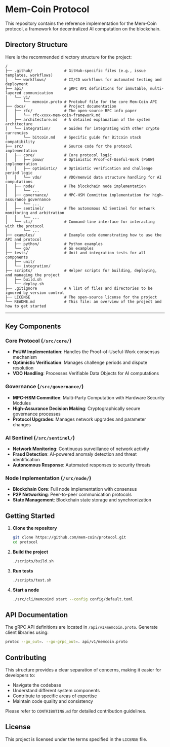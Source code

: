 # Mem-Coin Protocol

This repository contains the reference implementation for the Mem-Coin protocol, a framework for decentralized AI computation on the blockchain.

## Directory Structure

Here is the recommended directory structure for the project:

```
/
├── .github/              # GitHub-specific files (e.g., issue templates, workflows)
│   └── workflows/        # CI/CD workflows for automated testing and deployment
├── api/                  # gRPC API definitions for immutable, multi-layered communication
│   └── v1/
│       └── memcoin.proto # Protobuf file for the core Mem-Coin API
├── docs/                 # Project documentation
│   ├── rfc/              # The open-source RFC info paper
│   │   └── rfc-xxxx-mem-coin-framework.md
│   ├── architecture.md   # A detailed explanation of the system architecture
│   └── integration/      # Guides for integrating with other crypto currencies
│       └── bitcoin.md    # Specific guide for Bitcoin stack compatibility
├── src/                  # Source code for the protocol implementation
│   ├── core/             # Core protocol logic
│   │   ├── pouw/         # Optimistic Proof-of-Useful-Work (PoUW) implementation
│   │   ├── optimistic/   # Optimistic verification and challenge period logic
│   │   └── vdo/          # VDO/memvid data structure handling for AI computations
│   ├── node/             # The blockchain node implementation
│   │   └── ...
│   ├── governance/       # MPC-HSM Committee implementation for high-assurance governance
│   │   └── ...
│   ├── sentinel/         # The autonomous AI Sentinel for network monitoring and arbitration
│   │   └── ...
│   └── cli/              # Command-line interface for interacting with the protocol
│       └── ...
├── examples/             # Example code demonstrating how to use the API and protocol
│   ├── python/           # Python examples
│   └── go/               # Go examples
├── tests/                # Unit and integration tests for all components
│   ├── unit/
│   └── integration/
├── scripts/              # Helper scripts for building, deploying, and managing the project
│   ├── build.sh
│   └── deploy.sh
├── .gitignore            # A list of files and directories to be ignored by version control
├── LICENSE               # The open-source license for the project
└── README.md             # This file: an overview of the project and how to get started
```

---

## Key Components

### Core Protocol (`/src/core/`)
- **PoUW Implementation**: Handles the Proof-of-Useful-Work consensus mechanism
- **Optimistic Verification**: Manages challenge periods and dispute resolution
- **VDO Handling**: Processes Verifiable Data Objects for AI computations

### Governance (`/src/governance/`)
- **MPC-HSM Committee**: Multi-Party Computation with Hardware Security Modules
- **High-Assurance Decision Making**: Cryptographically secure governance processes
- **Protocol Upgrades**: Manages network upgrades and parameter changes

### AI Sentinel (`/src/sentinel/`)
- **Network Monitoring**: Continuous surveillance of network activity
- **Fraud Detection**: AI-powered anomaly detection and threat identification
- **Autonomous Response**: Automated responses to security threats

### Node Implementation (`/src/node/`)
- **Blockchain Core**: Full node implementation with consensus
- **P2P Networking**: Peer-to-peer communication protocols
- **State Management**: Blockchain state storage and synchronization

## Getting Started

1. **Clone the repository**
   ```bash
   git clone https://github.com/mem-coin/protocol.git
   cd protocol
   ```

2. **Build the project**
   ```bash
   ./scripts/build.sh
   ```

3. **Run tests**
   ```bash
   ./scripts/test.sh
   ```

4. **Start a node**
   ```bash
   ./src/cli/memcoind start --config config/default.toml
   ```

## API Documentation

The gRPC API definitions are located in `/api/v1/memcoin.proto`. Generate client libraries using:

```bash
protoc --go_out=. --go-grpc_out=. api/v1/memcoin.proto
```

## Contributing

This structure provides a clear separation of concerns, making it easier for developers to:
- Navigate the codebase
- Understand different system components
- Contribute to specific areas of expertise
- Maintain code quality and consistency

Please refer to `CONTRIBUTING.md` for detailed contribution guidelines.

## License

This project is licensed under the terms specified in the `LICENSE` file.
